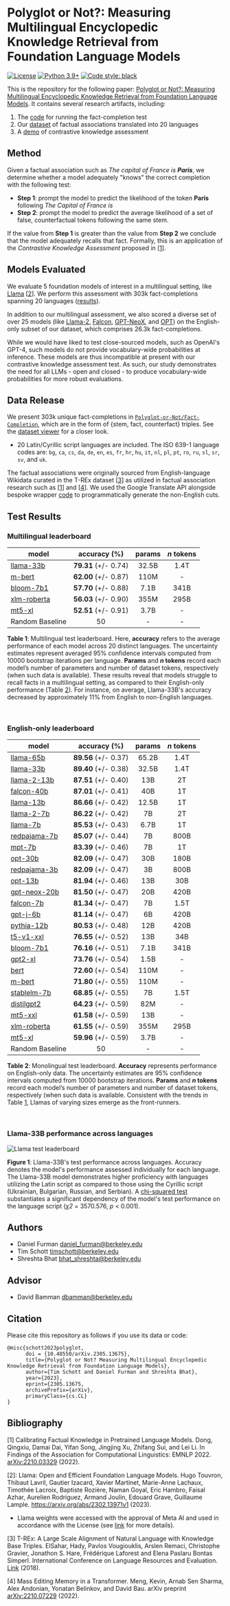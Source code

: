 # Polyglot or Not?: Measuring Multilingual Encyclopedic Knowledge Retrieval from Foundation Language Models

[![License](https://img.shields.io/badge/License-Apache_2.0-green.svg)](https://github.com/daniel-furman/Polyglot-or-Not/blob/main/LICENSE) 
[![Python 3.9+](https://img.shields.io/badge/python-3.9+-blue.svg)](https://www.python.org/downloads/release/python-390/) 
[![Code style: black](https://img.shields.io/badge/code%20style-black-000000.svg)](https://github.com/psf/black) 

This is the repository for the following paper: [Polyglot or Not?: Measuring Multilingual Encyclopedic Knowledge Retrieval from Foundation Language Models](https://arxiv.org/abs/2305.13675). It contains several research artifacts, including:

1. The [code][cka_run_main] for running the fact-completion test
2. Our [dataset][hf_data] of factual associations translated into 20 languages
3. A [demo][cka_lightweight_demo] of contrastive knowledge assessment 

## Method

Given a factual association such as *The capital of France is **Paris***, we determine whether a model adequately "knows" the correct completion with the following test:
 
* **Step 1**: prompt the model to predict the likelihood of the token **Paris** following *The Capital of France is*
* **Step 2**: prompt the model to predict the average likelihood of a set of false, counterfactual tokens following the same stem.
 
If the value from **Step 1** is greater than the value from **Step 2** we conclude that the model adequately recalls that fact. Formally, this is an application of the *Contrastive Knowledge Assessment* proposed in [[1][bib]]. 

## Models Evaluated

We evaluate 5 foundation models of interest in a multilingual setting, like [Llama](https://arxiv.org/abs/2302.13971) [[2][bib]]. We perform this assessment with 303k fact-completions spanning 20 languages ([results](https://github.com/daniel-furman/Polyglot-or-Not#test-results)). 

In addition to our multilingual assessment, we also scored a diverse set of over 25 models (like [Llama-2](https://huggingface.co/meta-llama), [Falcon](https://huggingface.co/tiiuae/falcon-40b), [GPT-NeoX](https://arxiv.org/abs/2204.06745), and [OPT](https://arxiv.org/abs/2205.01068)) on the English-only subset of our dataset, which comprises 26.3k fact-completions. 

While we would have liked to test close-sourced models, such as OpenAI's GPT-4, such models do not provide vocabulary-wide probabilities at inference. These models are thus incompatible at present with our contrastive knowledge assessment test. As such, our study demonstrates the need for all LLMs - open and closed - to produce vocabulary-wide probabilities for more robust evaluations.

## Data Release

We present 303k unique fact-completions in [`Polyglot-or-Not/Fact-Completion`][hf_data], which are in the form of {stem, fact, counterfact} triples. See the [dataset viewer](https://huggingface.co/datasets/Polyglot-or-Not/Fact-Completion/viewer/Polyglot-or-Not--Fact-Completion/English) for a closer look. 

* 20 Latin/Cyrillic script languages are included. The ISO 639-1 language codes are: `bg`, `ca`, `cs`, `da`, `de`, `en`, `es`, `fr`, `hr`, `hu`, `it`, `nl`, `pl`, `pt`, `ro`, `ru`, `sl`, `sr`, `sv`, and `uk`. 

The factual associations were originally sourced from English-language Wikidata curated in the T-REx dataset [[3][bib]] as utilized in factual association research such as [[1][bib]] and [[4][bib]]. We used the Google Translate API alongside bespoke wrapper [code](https://github.com/daniel-furman/Polyglot-or-Not/blob/main/src/dataset_caching_scripts/language_translation_helper.py) to programmatically generate the non-English cuts. 

## Test Results 

 ### **Multilingual** leaderboard
 
 | model            | accuracy (%)   | params | *n* tokens
 |------------------|:--------------:|:--------------:|:--------------:|
 | [llama-33b](https://huggingface.co/docs/transformers/main/model_doc/llama#llama) | **79.31** (+/- 0.74) | 32.5B | 1.4T |
 | [m-bert](https://huggingface.co/bert-base-multilingual-cased) |  **62.00** (+/- 0.87) | 110M | - |
 | [bloom-7b1](https://huggingface.co/bigscience/bloom-7b1)  | **57.70** (+/- 0.88) | 7.1B | 341B |
 | [xlm-roberta](https://huggingface.co/xlm-roberta-large) | **56.03** (+/- 0.90) | 355M | 295B |
 | [mt5-xl](https://huggingface.co/google/mt5-xl) |  **52.51** (+/- 0.91) | 3.7B | - |
 | Random Baseline | 50 | - | - |

 **Table 1**: Multilingual test leaderboard. Here, **accuracy** refers to the average performance of each model across 20 distinct languages. The uncertainty estimates represent averaged 95% confidence intervals computed from 10000 bootstrap iterations per language. **Params** and ***n* tokens** record each model’s number of parameters and number of dataset tokens, respectively (when such data is available). These results reveal that models struggle to recall facts in a multilingual setting, as compared to their English-only performance (Table [2](https://github.com/daniel-furman/Polyglot-or-Not#english-only-leaderboard)). For instance, on average, Llama-33B's accuracy decreased by approximately 11% from English to non-English languages.

 &nbsp; 

 ### **English-only** leaderboard
 
 | model            | accuracy (%)   | params | *n* tokens
 |------------------|:--------------:|:--------------:|:--------------:| 
 | [llama-65b](https://huggingface.co/docs/transformers/main/model_doc/llama#llama) | **89.56** (+/- 0.37) | 65.2B | 1.4T |
 | [llama-33b](https://huggingface.co/docs/transformers/main/model_doc/llama#llama) | **89.40** (+/- 0.38) | 32.5B | 1.4T |
 | [llama-2-13b](https://huggingface.co/meta-llama) | **87.51** (+/- 0.40) | 13B | 2T |
 | [falcon-40b](https://huggingface.co/tiiuae/falcon-40b) | **87.01** (+/- 0.41) | 40B | 1T |
 | [llama-13b](https://huggingface.co/docs/transformers/main/model_doc/llama#llama) | **86.66** (+/- 0.42) | 12.5B | 1T |
 | [llama-2-7b](https://huggingface.co/meta-llama) | **86.22** (+/- 0.42) | 7B | 2T |
 | [llama-7b](https://huggingface.co/docs/transformers/main/model_doc/llama#llama) | **85.53** (+/- 0.43) | 6.7B | 1T |
 | [redpajama-7b](https://huggingface.co/togethercomputer/RedPajama-INCITE-Base-7B-v0.1) | **85.07** (+/- 0.44) | 7B | 800B |
 | [mpt-7b](https://huggingface.co/mosaicml/mpt-7b) | **83.39** (+/- 0.46) | 7B | 1T |
 | [opt-30b](https://huggingface.co/facebook/opt-30b) | **82.09** (+/- 0.47) | 30B | 180B |
 | [redpajama-3b](https://huggingface.co/togethercomputer/RedPajama-INCITE-Base-3B-v1) | **82.09** (+/- 0.47) | 3B | 800B |
 | [opt-13b](https://huggingface.co/facebook/opt-13b) | **81.94** (+/- 0.46) | 13B | 30B |
 | [gpt-neox-20b](https://huggingface.co/EleutherAI/gpt-neox-20b) | **81.50** (+/- 0.47) | 20B | 420B |
 | [falcon-7b](https://huggingface.co/tiiuae/falcon-40b) | **81.34** (+/- 0.47) | 7B | 1.5T |
 | [gpt-j-6b](https://huggingface.co/EleutherAI/gpt-j-6b) |  **81.14** (+/- 0.47) | 6B | 420B |
 | [pythia-12b](https://huggingface.co/EleutherAI/pythia-12b) | **80.53** (+/- 0.48) | 12B | 420B |
 | [t5-v1-xxl](https://huggingface.co/google/t5-v1_1-xxl) | **76.55** (+/- 0.52) | 13B | 34B |
 | [bloom-7b1](https://huggingface.co/bigscience/bloom-7b1) | **76.16** (+/- 0.51) | 7.1B | 341B |
 | [gpt2-xl](https://huggingface.co/gpt2-xl) | **73.76** (+/- 0.54) | 1.5B | - |
 | [bert](https://huggingface.co/bert-base-uncased) | **72.60** (+/- 0.54) | 110M | - |
 | [m-bert](https://huggingface.co/bert-base-multilingual-cased) | **71.80** (+/- 0.55) | 110M | - |
 | [stablelm-7b](https://huggingface.co/stabilityai/stablelm-base-alpha-7b) | **68.85** (+/- 0.55) | 7B | 1.5T |
 | [distilgpt2](https://huggingface.co/distilgpt2) | **64.23** (+/- 0.59) | 82M | - |
 | [mt5-xxl](https://huggingface.co/google/mt5-xxl) | **61.58** (+/- 0.59) | 13B | - |
 | [xlm-roberta](https://huggingface.co/xlm-roberta-large) | **61.55** (+/- 0.59) | 355M | 295B |
 | [mt5-xl](https://huggingface.co/google/mt5-xl) |  **59.96** (+/- 0.59) | 3.7B | - |
 | Random Baseline | 50   | - | - |
 
 **Table 2**: Monolingual test leaderboard. **Accuracy** represents performance on English-only data. The uncertainty estimates are 95% confidence intervals computed from 10000 bootstrap iterations. **Params** and ***n* tokens** record each model’s number of parameters and number of dataset tokens, respectively (when such data is available. Consistent with the trends in Table [1](https://github.com/daniel-furman/Polyglot-or-Not#multilingual-leaderboard), Llamas of varying sizes emerge as the front-runners.
 
 &nbsp;

### **Llama-33B** performance across languages

![Llama test leaderboard](notebooks/viz/assets/LLaMa_h_bar_plot_final.png)

**Figure 1**: Llama-33B's test performance across languages. Accuracy denotes the model's performance assessed individually for each language. The Llama-33B model demonstrates higher proficiency with languages utilizing the Latin script as compared to those using the Cyrillic script (Ukrainian, Bulgarian, Russian, and Serbian). A [chi-squared test](https://github.com/daniel-furman/Polyglot-or-Not/blob/main/notebooks/error_analysis/EntitySigTesting.ipynb) substantiates a significant dependency of the model's test performance on the language script (*χ2* = 3570.576, *p* < 0.001).

## Authors

* Daniel Furman <daniel_furman@berkeley.edu>
* Tim Schott <timschott@berkeley.edu>
* Shreshta Bhat <bhat_shreshta@berkeley.edu>

## Advisor

* David Bamman <dbamman@berkeley.edu>

## Citation

Please cite this repository as follows if you use its data or code:

```
@misc{schott2023polyglot,
      doi = {10.48550/arXiv.2305.13675},
      title={Polyglot or Not? Measuring Multilingual Encyclopedic Knowledge Retrieval from Foundation Language Models}, 
      author={Tim Schott and Daniel Furman and Shreshta Bhat},
      year={2023},
      eprint={2305.13675,
      archivePrefix={arXiv},
      primaryClass={cs.CL}
}
```

## Bibliography 

[1] Calibrating Factual Knowledge in Pretrained Language Models. Dong, Qingxiu, Damai Dai, Yifan Song, Jingjing Xu, Zhifang Sui, and Lei Li. In Findings of the Association for Computational Linguistics: EMNLP 2022. [arXiv:2210.03329][cka] (2022).

[2]: Llama: Open and Efficient Foundation Language Models. Hugo Touvron, Thibaut Lavril, Gautier Izacard, Xavier Martinet, Marie-Anne Lachaux, Timothée Lacroix, Baptiste Rozière, Naman Goyal, Eric Hambro, Faisal Azhar, Aurelien Rodriguez, Armand Joulin, Edouard Grave, Guillaume Lample. https://arxiv.org/abs/2302.13971v1 (2023).

* Llama weights were accessed with the approval of Meta AI and used in accordance with the License (see [link](https://docs.google.com/forms/d/e/1FAIpQLSfqNECQnMkycAp2jP4Z9TFX0cGR4uf7b_fBxjY_OjhJILlKGA/viewform) for more details).  

[3] T-REx: A Large Scale Alignment of Natural Language with Knowledge Base Triples. ElSahar, Hady, Pavlos Vougiouklis, Arslen Remaci, Christophe Gravier, Jonathon S. Hare, Frédérique Laforest and Elena Paslaru Bontas Simperl. International Conference on Language Resources and Evaluation. [Link][trex] (2018).

[4] Mass Editing Memory in a Transformer. Meng, Kevin, Arnab Sen Sharma, Alex Andonian, Yonatan Belinkov, and David Bau. arXiv preprint [arXiv:2210.07229][memit] (2022).


[bib]: https://github.com/daniel-furman/Polyglot-or-Not#bibliography
[hf_data]: https://huggingface.co/datasets/Polyglot-or-Not/Fact-Completion
[cka]: https://arxiv.org/abs/2210.03329
[memit]: https://arxiv.org/abs/2210.07229
[mmlu]: https://paperswithcode.com/sota/multi-task-language-understanding-on-mmlu
[mmlu_paper]: https://arxiv.org/abs/2009.03300
[trex]: http://aclanthology.lst.uni-saarland.de/L18-1544.pdf
[cka_lightweight_demo]: https://github.com/daniel-furman/Polyglot-or-Not/blob/main/notebooks/fact_completion_notebooks/fact-completion-lightweight-demo.ipynb
[cka_run_main]: https://github.com/daniel-furman/Polyglot-or-Not/blob/main/notebooks/fact_completion_notebooks/fact-completion-full-benchmark.ipynb
